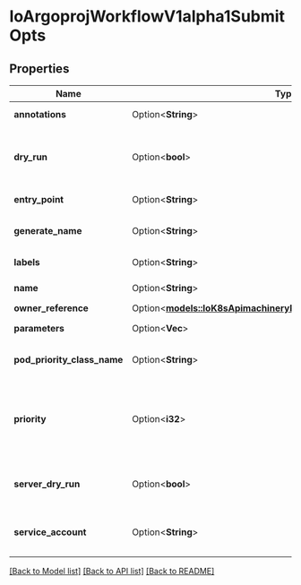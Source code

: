 # IoArgoprojWorkflowV1alpha1SubmitOpts

## Properties

Name | Type | Description | Notes
------------ | ------------- | ------------- | -------------
**annotations** | Option<**String**> | Annotations adds to metadata.labels | [optional]
**dry_run** | Option<**bool**> | DryRun validates the workflow on the client-side without creating it. This option is not supported in API | [optional]
**entry_point** | Option<**String**> | Entrypoint overrides spec.entrypoint | [optional]
**generate_name** | Option<**String**> | GenerateName overrides metadata.generateName | [optional]
**labels** | Option<**String**> | Labels adds to metadata.labels | [optional]
**name** | Option<**String**> | Name overrides metadata.name | [optional]
**owner_reference** | Option<[**models::IoK8sApimachineryPkgApisMetaV1OwnerReference**](io.k8s.apimachinery.pkg.apis.meta.v1.OwnerReference.md)> |  | [optional]
**parameters** | Option<**Vec<String>**> | Parameters passes input parameters to workflow | [optional]
**pod_priority_class_name** | Option<**String**> | Set the podPriorityClassName of the workflow | [optional]
**priority** | Option<**i32**> | Priority is used if controller is configured to process limited number of workflows in parallel, higher priority workflows are processed first. | [optional]
**server_dry_run** | Option<**bool**> | ServerDryRun validates the workflow on the server-side without creating it | [optional]
**service_account** | Option<**String**> | ServiceAccount runs all pods in the workflow using specified ServiceAccount. | [optional]

[[Back to Model list]](../README.md#documentation-for-models) [[Back to API list]](../README.md#documentation-for-api-endpoints) [[Back to README]](../README.md)


